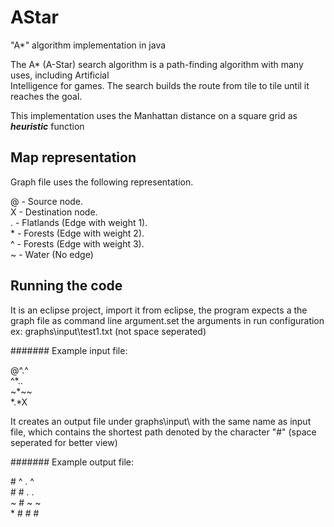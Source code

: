 # AStar
"A*" algorithm implementation in java

The	A*	(A-Star)	search	algorithm	is	a	path-finding	algorithm	with	many	uses,	including	Artificial	
Intelligence	for	games.	The	search	builds	the	route	from	tile	to	tile	until	it	reaches	the	goal.

This implementation uses the Manhattan distance on a square grid as **_heuristic_** function

## Map representation
Graph file uses the following representation.<br />

@ - Source node.  
X - Destination node.  
. - Flatlands (Edge with weight 1).   
\* - Forests (Edge with weight 2).   
^ - Forests (Edge with weight 3).   
\~ - Water (No edge)   

## Running the code
It is an eclipse project, import it from eclipse, the program expects a the graph file as command line argument.set the arguments in run configuration ex: graphs\input\test1.txt (not space seperated)  

####### Example input file:

@^.^   
^\*..   
~\*~~   
\*.\*X   

It creates an output file under graphs\input\ with the same name as input file, which contains the shortest path denoted by the character "#" (space seperated for better view)

####### Example output file:

\# ^ . ^   
\# \# . .   
~ \# ~ ~   
\* \# \# \#   
